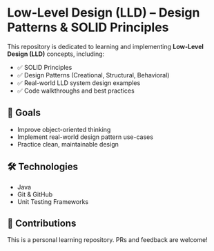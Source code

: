 # Low-Level Design (LLD) – Design Patterns & SOLID Principles

This repository is dedicated to learning and implementing **Low-Level Design (LLD)** concepts, including:

- ✅ SOLID Principles
- ✅ Design Patterns (Creational, Structural, Behavioral)
- ✅ Real-world LLD system design examples
- ✅ Code walkthroughs and best practices


## 🚀 Goals

- Improve object-oriented thinking
- Implement real-world design pattern use-cases
- Practice clean, maintainable design

## 🛠️ Technologies

- Java 
- Git & GitHub
- Unit Testing Frameworks

## 🤝 Contributions

This is a personal learning repository. PRs and feedback are welcome!

